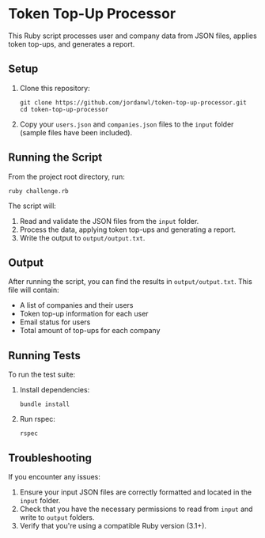 # Token Top-Up Processor

This Ruby script processes user and company data from JSON files, applies token top-ups, and generates a report.

## Setup

1. Clone this repository:
   ```
   git clone https://github.com/jordanwl/token-top-up-processor.git
   cd token-top-up-processor
   ```

2. Copy your `users.json` and `companies.json` files to the `input` folder (sample files have been included).

## Running the Script

From the project root directory, run:

```
ruby challenge.rb
```

The script will:
1. Read and validate the JSON files from the `input` folder.
2. Process the data, applying token top-ups and generating a report.
3. Write the output to `output/output.txt`.

## Output

After running the script, you can find the results in `output/output.txt`. This file will contain:
- A list of companies and their users
- Token top-up information for each user
- Email status for users
- Total amount of top-ups for each company

## Running Tests

To run the test suite:

1. Install dependencies:
   ```
   bundle install
   ```

2. Run rspec:
   ```
   rspec
   ```

## Troubleshooting

If you encounter any issues:
1. Ensure your input JSON files are correctly formatted and located in the `input` folder.
2. Check that you have the necessary permissions to read from `input` and write to `output` folders.
3. Verify that you're using a compatible Ruby version (3.1+).
